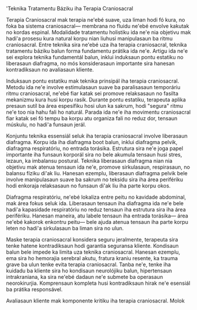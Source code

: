 'Teknika Tratamentu Báziku iha Terapia Craniosacral

Terapia Craniosacral mak terapia ne'ebé suave, uza liman hodi fó kura, no foka ba sistema craniosacral— membrana no fluidu ne'ebé envolve kakutak no kordas espinal. Modalidade tratamentu holistiku ida ne'e nia objetivu mak hadi'a prosesu kura natural korpu nian liuhusi manipulasaun ba ritmu craniosacral. Entre teknika sira ne'ebé uza iha terapia craniosacral, teknika tratamentu báziku balun forma fundamentu prátika ida ne'e. Artigu ida ne'e sei explora teknika fundamentál balun, inklui induksaun pontu estatiku no liberasaun diafragma, no mós konsiderasaun importante sira hanesan kontradiksaun no avaliasaun kliente.

Induksaun pontu estatiku mak teknika prinsipál iha terapia craniosacral. Metodu ida ne'e involve estimulasaun suave ba paralisasaun temporáriu ritmu craniosacral, ne'ebé fiar katak sei promove relaksasaun no fasilta mekanizmu kura husi korpu rasik. Durante pontu estatiku, terapeuta aplika presaun sutíl ba área espesífiku hosi ulun ka sakrum, hodi "segura" ritmu ne'e too nia hahu fali ho naturál. Parada ida ne'e iha movimentu craniosacral fiar katak sei fó tempu ba korpu atu organiza fali no reduz dor, tensaun múskulu, no hadi'a funsaun jerál.

Konjuntu teknika essensiál seluk iha terapia craniosacral involve liberasaun diafragma. Korpu ida iha diafragma boot balun, inklui diafragma pelvik, diafragma respiratóriu, no entrada torásika. Estrutura sira ne'e joga papel importante iha funsaun korporál sira no bele akumula tensaun husi stres, lezaun, ka imbalansu postural. Teknika liberasaun diafragma nian nia objetivu mak atenua tensaun ida ne'e, promove sirkulasaun, respirasaun, no balansu fíziku di'ak liu. Hanesan ezemplu, liberasaun diafragma pelvik bele involve manipulasaun suave ba sakrum no teksidu sira iha área perifériku hodi enkoraja relaksasaun no funsaun di'ak liu iha parte korpu okos.

Diafragma respiratóriu, ne'ebé lokaliza entre peitu no kavidade abdominal, mak área fokus seluk ida. Liberasaun tensaun iha diafragma ida ne'e bele hadi'a kapasidade respiratóriu no reduz tensaun iha estrutura sira iha área perifériku. Hanesan maneira, atu labele tensaun iha entrada torásika— área ne'ebé kakorok enkontru peitu— bele ajuda atenua tensaun iha parte korpu leten no hadi'a sirkulasaun ba liman sira no ulun.

Maske terapia craniosacral konsidera seguru jeralmente, terapeuta sira tenke hatene kontradiksaun hodi garantia seguransa kliente. Kondisaun balun bele impede ka limita uza teknika craniosacral. Hanesan ezemplu, ema sira ho hemorajia serebral akutu, fratura kraniu resente, ka trauma grave ba ulun tenke evita terapia craniosacral. Tanba ne'e, tenke iha kuidadu ba kliente sira ho kondisaun neurolójiku balun, hipertensaun intrakraniana, ka sira ne'ebé dadaun ne'e submete ba operasaun neorokirurjia. Komprensaun kompleta husi kontradiksaun hirak ne'e esensiál ba prátika responsável.

Avaliasaun kliente mak komponente kritiku iha terapia craniosacral. Molok
